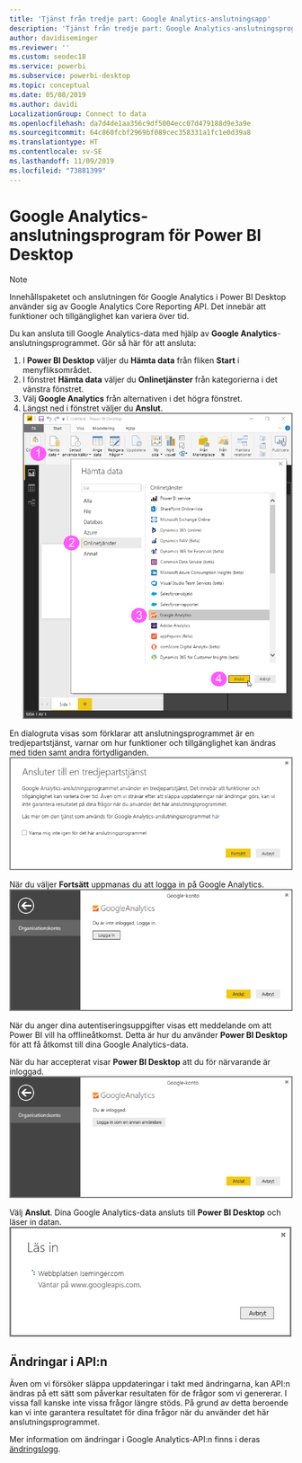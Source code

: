 ```yaml
---
title: 'Tjänst från tredje part: Google Analytics-anslutningsapp'
description: 'Tjänst från tredje part: Google Analytics-anslutningsprogram för Power BI Desktop'
author: davidiseminger
ms.reviewer: ''
ms.custom: seodec18
ms.service: powerbi
ms.subservice: powerbi-desktop
ms.topic: conceptual
ms.date: 05/08/2019
ms.author: davidi
LocalizationGroup: Connect to data
ms.openlocfilehash: da7d4de1aa356c9df5004ecc07d479188d9e3a9e
ms.sourcegitcommit: 64c860fcbf2969bf089cec358331a1fc1e0d39a8
ms.translationtype: HT
ms.contentlocale: sv-SE
ms.lasthandoff: 11/09/2019
ms.locfileid: "73881399"
---
```

# <a name="google-analytics-connector-for-power-bi-desktop"></a>Google Analytics-anslutningsprogram för Power BI Desktop
> [!NOTE]
> Innehållspaketet och anslutningen för Google Analytics i Power BI Desktop använder sig av Google Analytics Core Reporting API. Det innebär att funktioner och tillgänglighet kan variera över tid.

Du kan ansluta till Google Analytics-data med hjälp av **Google Analytics**-anslutningsprogrammet. Gör så här för att ansluta:

1. I **Power BI Desktop** väljer du **Hämta data** från fliken **Start** i menyfliksområdet.
2. I fönstret **Hämta data** väljer du **Onlinetjänster** från kategorierna i det vänstra fönstret.
3. Välj **Google Analytics** från alternativen i det högra fönstret.
4. Längst ned i fönstret väljer du **Anslut**.  
   ![](media/service-google-analytics-connector/tps_googleanalytics_1.png)

En dialogruta visas som förklarar att anslutningsprogrammet är en tredjepartstjänst, varnar om hur funktioner och tillgänglighet kan ändras med tiden samt andra förtydliganden.  
![](media/service-google-analytics-connector/tps_googleanalytics_2.png)

När du väljer **Fortsätt** uppmanas du att logga in på Google Analytics.  
![](media/service-google-analytics-connector/tps_googleanalytics_3.png)

När du anger dina autentiseringsuppgifter visas ett meddelande om att Power BI vill ha offlineåtkomst. Detta är hur du använder **Power BI Desktop** för att få åtkomst till dina Google Analytics-data.  

När du har accepterat visar **Power BI Desktop** att du för närvarande är inloggad.  
![](media/service-google-analytics-connector/tps_googleanalytics_5.png)

Välj **Anslut**. Dina Google Analytics-data ansluts till **Power BI Desktop** och läser in datan.  
![](media/service-google-analytics-connector/tps_googleanalytics_6.png)

## <a name="changes-to-the-api"></a>Ändringar i API:n
Även om vi försöker släppa uppdateringar i takt med ändringarna, kan API:n ändras på ett sätt som påverkar resultaten för de frågor som vi genererar. I vissa fall kanske inte vissa frågor längre stöds. På grund av detta beroende kan vi inte garantera resultatet för dina frågor när du använder det här anslutningsprogrammet.

Mer information om ändringar i Google Analytics-API:n finns i deras [ändringslogg](https://developers.google.com/analytics/devguides/changelog).

